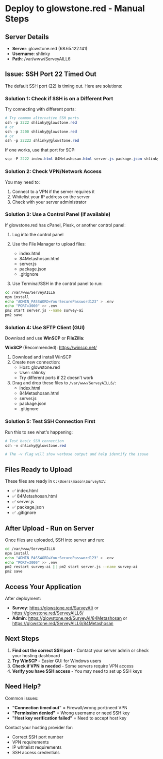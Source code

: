 # Deploy to glowstone.red - Manual Steps

## Server Details
- **Server**: glowstone.red (68.65.122.141)
- **Username**: shlinky
- **Path**: /var/www/ServeyAILL6

## Issue: SSH Port 22 Timed Out

The default SSH port (22) is timing out. Here are solutions:

### Solution 1: Check if SSH is on a Different Port

Try connecting with different ports:

```powershell
# Try common alternative SSH ports
ssh -p 2222 shlinky@glowstone.red
# or
ssh -p 2200 shlinky@glowstone.red
# or
ssh -p 22222 shlinky@glowstone.red
```

If one works, use that port for SCP:
```powershell
scp -P 2222 index.html 84Metashosan.html server.js package.json shlinky@glowstone.red:/var/www/ServeyAILL6/
```

### Solution 2: Check VPN/Network Access

You may need to:
1. Connect to a VPN if the server requires it
2. Whitelist your IP address on the server
3. Check with your server administrator

### Solution 3: Use a Control Panel (if available)

If glowstone.red has cPanel, Plesk, or another control panel:

1. Log into the control panel
2. Use the File Manager to upload files:
   - index.html
   - 84Metashosan.html
   - server.js
   - package.json
   - .gitignore

3. Use Terminal/SSH in the control panel to run:
```bash
cd /var/www/ServeyAILL6
npm install
echo "ADMIN_PASSWORD=YourSecurePassword123" > .env
echo "PORT=3000" >> .env
pm2 start server.js --name survey-ai
pm2 save
```

### Solution 4: Use SFTP Client (GUI)

Download and use **WinSCP** or **FileZilla**:

**WinSCP** (Recommended): https://winscp.net/

1. Download and install WinSCP
2. Create new connection:
   - Host: glowstone.red
   - User: shlinky
   - Try different ports if 22 doesn't work
3. Drag and drop these files to `/var/www/ServeyAILL6/`:
   - index.html
   - 84Metashosan.html
   - server.js
   - package.json
   - .gitignore

### Solution 5: Test SSH Connection First

Run this to see what's happening:

```powershell
# Test basic SSH connection
ssh -v shlinky@glowstone.red

# The -v flag will show verbose output and help identify the issue
```

## Files Ready to Upload

These files are ready in `C:\Users\mason\SurveyAI\`:
- ✅ index.html
- ✅ 84Metashosan.html
- ✅ server.js
- ✅ package.json
- ✅ .gitignore

## After Upload - Run on Server

Once files are uploaded, SSH into server and run:

```bash
cd /var/www/ServeyAILL6
npm install
echo "ADMIN_PASSWORD=YourSecurePassword123" > .env
echo "PORT=3000" >> .env
pm2 restart survey-ai || pm2 start server.js --name survey-ai
pm2 save
```

## Access Your Application

After deployment:
- **Survey**: https://glowstone.red/SurveyAI/ or https://glowstone.red/ServeyAILL6/
- **Admin**: https://glowstone.red/SurveyAI/84Metashosan or https://glowstone.red/ServeyAILL6/84Metashosan

## Next Steps

1. **Find out the correct SSH port** - Contact your server admin or check your hosting dashboard
2. **Try WinSCP** - Easier GUI for Windows users
3. **Check if VPN is needed** - Some servers require VPN access
4. **Verify you have SSH access** - You may need to set up SSH keys

## Need Help?

Common issues:
- **"Connection timed out"** = Firewall/wrong port/need VPN
- **"Permission denied"** = Wrong username or need SSH key
- **"Host key verification failed"** = Need to accept host key

Contact your hosting provider for:
- Correct SSH port number
- VPN requirements
- IP whitelist requirements
- SSH access credentials

